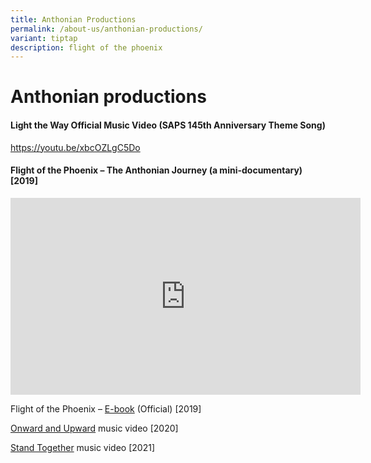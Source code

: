```yaml
---
title: Anthonian Productions
permalink: /about-us/anthonian-productions/
variant: tiptap
description: flight of the phoenix
---
```

<h1>Anthonian productions</h1>
<h4>Light the Way Official Music Video (SAPS 145th Anniversary Theme Song)</h4>
<p><a href="https://youtu.be/xbcOZLgC5Do" rel="noopener noreferrer nofollow" target="_blank">https://youtu.be/xbcOZLgC5Do</a>
</p>
<h4>Flight of the Phoenix – The Anthonian Journey (a mini-documentary) [2019]</h4>
<p></p>
<div class="iframe-wrapper">
<iframe height="315" width="560" allowfullscreen="true" frameborder="0" src="https://www.youtube.com/embed/hvkgcqPyURQ?si=mhmxUAVPtJ5jvyLZ"></iframe>
</div>
<p>Flight of the Phoenix – <a href="https://youtu.be/CAjTlpMVJEY" rel="noopener noreferrer nofollow" target="_blank">E-book</a> (Official) [2019]</p>
<p><a href="https://youtu.be/4fMg4-Nl6Sc" rel="noopener noreferrer nofollow" target="_blank">Onward and Upward</a> music
video [2020]</p>
<p><a href="https://youtu.be/b7xx4xvx3ME" rel="noopener noreferrer nofollow" target="_blank">Stand Together</a> music
video [2021]</p>
<p></p>
<p></p>